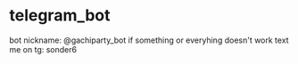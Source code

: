 # telegram_bot
bot nickname: @gachiparty_bot
if something or everyhing doesn't work text me on tg: sonder6
